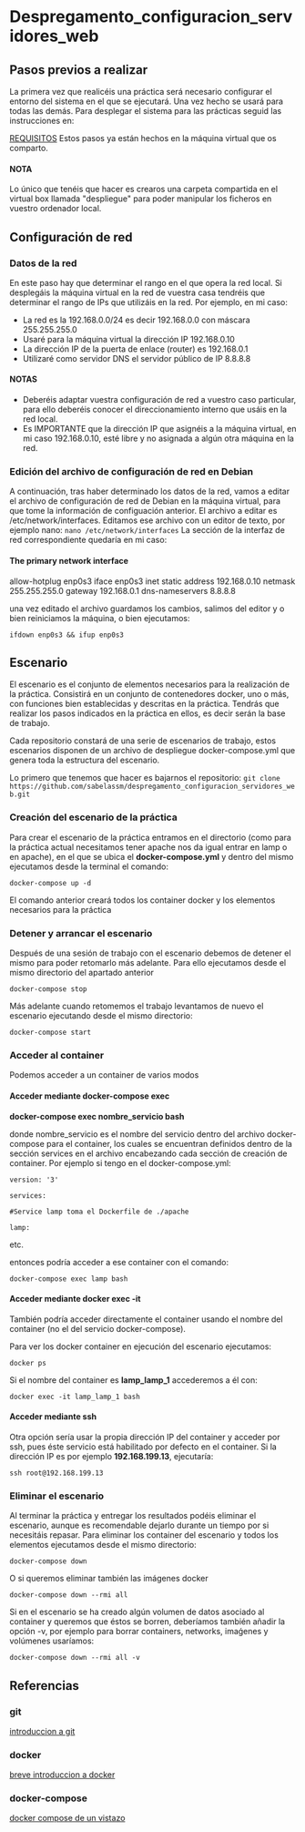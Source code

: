 # Despregamento_configuracion_servidores_web

## Pasos previos a realizar

La primera vez que realicéis una práctica será necesario configurar el entorno del sistema en el que se ejecutará. Una vez hecho se usará para todas las demás. Para desplegar el sistema para las prácticas seguid las instrucciones en:

[REQUISITOS](REQUISITOS.md) 
Estos pasos ya están hechos en la máquina virtual que os comparto. 
#### NOTA
Lo único que tenéis que hacer es crearos una carpeta compartida en el virtual box llamada "despliegue" para poder manipular los ficheros en vuestro ordenador local. 

## Configuración de red
### Datos de la red

En este paso hay que determinar el rango en el que opera la red local. Si desplegáis la máquina virtual en la red de vuestra casa tendréis que determinar el rango de IPs que utilizáis en la red.
Por ejemplo, en mi caso:
-	La red es la 192.168.0.0/24 es decir 192.168.0.0 con máscara 255.255.255.0
-	Usaré para la máquina virtual la dirección IP 192.168.0.10
-	La dirección IP de la puerta de enlace (router) es 192.168.0.1
-	Utilizaré como servidor DNS el servidor público de IP 8.8.8.8
#### NOTAS
- Deberéis adaptar vuestra configuración de red a vuestro caso particular, para ello deberéis conocer el direccionamiento interno que usáis en la red local.
- Es IMPORTANTE que la dirección IP que asignéis a la máquina virtual, en mi caso 192.168.0.10, esté libre y no asignada a algún otra máquina en la red.

### Edición del archivo de configuración de red en Debian
A continuación, tras haber determinado los datos de la red, vamos a editar el archivo de configuración de red de Debian en la máquina virtual, para que tome la información de configuación anterior. El archivo a editar es /etc/network/interfaces. Editamos ese archivo con un editor de texto, por ejemplo nano:
`nano /etc/network/interfaces`
La sección de la interfaz de red correspondiente quedaría en mi caso:

#### The primary network interface
allow-hotplug enp0s3
iface enp0s3 inet static
address 192.168.0.10
netmask 255.255.255.0
gateway 192.168.0.1
dns-nameservers 8.8.8.8

una vez editado el archivo guardamos los cambios, salimos del editor y o bien reiniciamos la máquina, o bien ejecutamos:

`ifdown enp0s3 && ifup enp0s3`

## Escenario

El escenario es el conjunto de elementos necesarios para la realización de la práctica. Consistirá en un conjunto de contenedores docker, uno o más, con funciones bien establecidas y descritas en la práctica. Tendrás que realizar los pasos indicados en la práctica en ellos, es decir serán la base de trabajo.

Cada repositorio constará de una serie de escenarios de trabajo, estos escenarios disponen de un archivo de despliegue docker-compose.yml que genera toda la estructura del escenario.

Lo primero que tenemos que hacer es bajarnos el repositorio: 
`git clone https://github.com/sabelassm/despregamento_configuracion_servidores_web.git`

### Creación del escenario de la práctica

Para crear el escenario de la práctica entramos en el directorio (como para la práctica actual necesitamos tener apache nos da igual entrar en lamp o en apache), en el que se ubica el **docker-compose.yml** y dentro del mismo ejecutamos desde la terminal el comando:

`docker-compose up -d`

El comando anterior creará todos los container docker y los elementos necesarios para la práctica

### Detener y arrancar el escenario

Después de una sesión de trabajo con el escenario debemos de detener el mismo para poder retomarlo más adelante. Para ello ejecutamos desde el mismo directorio del apartado anterior

`docker-compose stop`

Más adelante cuando retomemos el trabajo levantamos de nuevo el escenario ejecutando desde el mismo directorio:

`docker-compose start`

### Acceder al container

Podemos acceder a un container de varios modos

#### Acceder mediante docker-compose exec

**docker-compose exec nombre_servicio bash**

donde nombre_servicio es el nombre del servicio dentro del archivo docker-compose para el container, los cuales se encuentran definidos dentro de la sección services en el archivo encabezando cada sección de creación de container. Por ejemplo si tengo en el docker-compose.yml:

`version: '3'`

`services:`

 `#Service lamp toma el Dockerfile de ./apache`
 
 `lamp:`
 
 etc.
 
 entonces podría acceder a ese container con el comando:
 
 `docker-compose exec lamp bash` 
 
#### Acceder mediante docker exec -it

También podría acceder directamente el container usando el nombre del container (no el del servicio docker-compose).
 
 Para ver los docker container en ejecución del escenario ejecutamos:

`docker ps`

Si el nombre del container es **lamp_lamp_1** accederemos a él con:

`docker exec -it lamp_lamp_1 bash`

#### Acceder mediante ssh

Otra opción sería usar la propia dirección IP del container y acceder por ssh, pues éste servicio está habilitado por defecto en el container. Si la dirección IP es por ejemplo **192.168.199.13**, ejecutaría:

`ssh root@192.168.199.13`

### Eliminar el escenario

Al terminar la práctica y entregar los resultados podéis eliminar el escenario, aunque es recomendable dejarlo durante un tiempo por si necesitáis repasar. Para eliminar los container del escenario y todos los elementos ejecutamos desde el mismo directorio:

`docker-compose down`

O si queremos eliminar también las imágenes docker

`docker-compose down --rmi all`

Si en el escenario se ha creado algún volumen de datos asociado al container y queremos que éstos se borren, deberíamos también añadir la opción -v, por ejemplo para borrar containers, networks, imaǵenes y volúmenes usaríamos:

`docker-compose down --rmi all -v`


## Referencias

### git

[introduccion a git](https://aulasoftwarelibre.github.io/taller-de-git/introduccion/)

### docker

[breve introduccion a docker](https://guiadev.com/introduccion-a-docker/)

### docker-compose

[docker compose de un vistazo](https://docs.docker.com/compose/)
